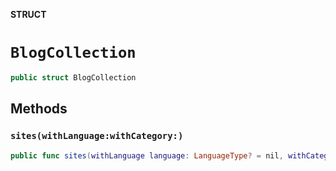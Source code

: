 **STRUCT**

# `BlogCollection`

```swift
public struct BlogCollection
```

## Methods
### `sites(withLanguage:withCategory:)`

```swift
public func sites(withLanguage language: LanguageType? = nil, withCategory category: CategoryType? = nil) -> [BlogSite]
```
